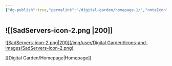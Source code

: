 ```yaml
---
{"dg-publish":true,"permalink":"/digital-garden/homepage-1/","noteIcon":3}
---
```


![[SadServers-icon-2.png \|200]]
---

[![SadServers-icon-2.png|200](/img/user/Digital Garden/Icons-and-images/SadServers-icon-2.png)](Homepage)


[[Digital Garden/Homepage\|Homepage]]
